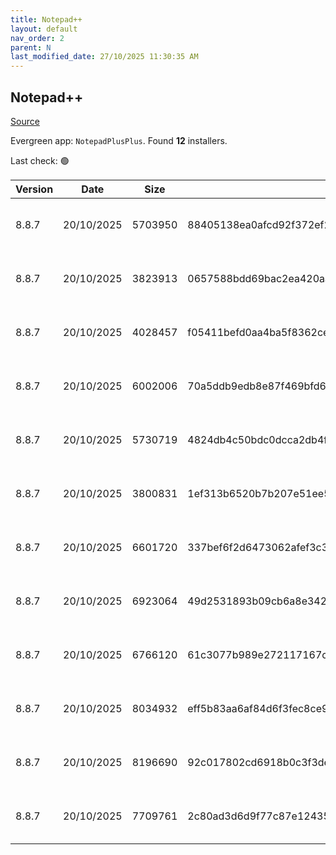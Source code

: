 ```yaml
---
title: Notepad++
layout: default
nav_order: 2
parent: N
last_modified_date: 27/10/2025 11:30:35 AM
---
```


## Notepad++

[Source](https://notepad-plus-plus.org/)

Evergreen app: `NotepadPlusPlus`. Found **12** installers.

Last check: 🟢

| Version | Date       | Size    | Sha256                                                           | Architecture | InstallerType | Type | URI                                                                                                                                                                                                                                              |
| ------- | ---------- | ------- | ---------------------------------------------------------------- | ------------ | ------------- | ---- | ------------------------------------------------------------------------------------------------------------------------------------------------------------------------------------------------------------------------------------------------ |
| 8.8.7   | 20/10/2025 | 5703950 | 88405138ea0afcd92f372ef2342761b79506589249432ef2bed42d539a99a670 | ARM64        | Portable      | 7z   | [https://github.com/notepad-plus-plus/notepad-plus-plus/releases/download/v8.8.7/npp.8.8.7.portable.arm64.7z](https://github.com/notepad-plus-plus/notepad-plus-plus/releases/download/v8.8.7/npp.8.8.7.portable.arm64.7z)                       |
| 8.8.7   | 20/10/2025 | 3823913 | 0657588bdd69bac2ea420aa3147f0b6079d5e9728b6f5d972796c312264f51bb | ARM64        | Minimal       | 7z   | [https://github.com/notepad-plus-plus/notepad-plus-plus/releases/download/v8.8.7/npp.8.8.7.portable.minimalist.arm64.7z](https://github.com/notepad-plus-plus/notepad-plus-plus/releases/download/v8.8.7/npp.8.8.7.portable.minimalist.arm64.7z) |
| 8.8.7   | 20/10/2025 | 4028457 | f05411befd0aa4ba5f8362ceb4a1d6466c012f3329b1ec16bdc5a5a7d6b24f23 | x64          | Minimal       | 7z   | [https://github.com/notepad-plus-plus/notepad-plus-plus/releases/download/v8.8.7/npp.8.8.7.portable.minimalist.x64.7z](https://github.com/notepad-plus-plus/notepad-plus-plus/releases/download/v8.8.7/npp.8.8.7.portable.minimalist.x64.7z)     |
| 8.8.7   | 20/10/2025 | 6002006 | 70a5ddb9edb8e87f469bfd6933867ae7820594dde7fe7eab682c81b1cbfd699d | x64          | Portable      | 7z   | [https://github.com/notepad-plus-plus/notepad-plus-plus/releases/download/v8.8.7/npp.8.8.7.portable.x64.7z](https://github.com/notepad-plus-plus/notepad-plus-plus/releases/download/v8.8.7/npp.8.8.7.portable.x64.7z)                           |
| 8.8.7   | 20/10/2025 | 5730719 | 4824db4c50bdc0dcca2db4fca67aa3e7235060fb794761ea143c21e1136ef63c | x86          | Portable      | 7z   | [https://github.com/notepad-plus-plus/notepad-plus-plus/releases/download/v8.8.7/npp.8.8.7.portable.7z](https://github.com/notepad-plus-plus/notepad-plus-plus/releases/download/v8.8.7/npp.8.8.7.portable.7z)                                   |
| 8.8.7   | 20/10/2025 | 3800831 | 1ef313b6520b7b207e51ee5d7b0a85e4e71241bad7d7800ab52cd8084f5cda47 | x86          | Minimal       | 7z   | [https://github.com/notepad-plus-plus/notepad-plus-plus/releases/download/v8.8.7/npp.8.8.7.portable.minimalist.7z](https://github.com/notepad-plus-plus/notepad-plus-plus/releases/download/v8.8.7/npp.8.8.7.portable.minimalist.7z)             |
| 8.8.7   | 20/10/2025 | 6601720 | 337bef6f2d6473062afef3c3c027a24887278fbe2753c0964efb692518264e2a | ARM64        | Default       | exe  | [https://github.com/notepad-plus-plus/notepad-plus-plus/releases/download/v8.8.7/npp.8.8.7.Installer.arm64.exe](https://github.com/notepad-plus-plus/notepad-plus-plus/releases/download/v8.8.7/npp.8.8.7.Installer.arm64.exe)                   |
| 8.8.7   | 20/10/2025 | 6923064 | 49d2531893b09cb6a8e3429ca0a734e871a2d96fa2575c0eec3229d383fa233a | x64          | Default       | exe  | [https://github.com/notepad-plus-plus/notepad-plus-plus/releases/download/v8.8.7/npp.8.8.7.Installer.x64.exe](https://github.com/notepad-plus-plus/notepad-plus-plus/releases/download/v8.8.7/npp.8.8.7.Installer.x64.exe)                       |
| 8.8.7   | 20/10/2025 | 6766120 | 61c3077b989e272117167c90fc35e7f06bea4f992f3395b40ccee083d7258082 | x86          | Default       | exe  | [https://github.com/notepad-plus-plus/notepad-plus-plus/releases/download/v8.8.7/npp.8.8.7.Installer.exe](https://github.com/notepad-plus-plus/notepad-plus-plus/releases/download/v8.8.7/npp.8.8.7.Installer.exe)                               |
| 8.8.7   | 20/10/2025 | 8034932 | eff5b83aa6af84d6f3fec8ce942805ec3e1e049cde5f04bc0fdaed27d2a0e5e2 | ARM64        | Portable      | zip  | [https://github.com/notepad-plus-plus/notepad-plus-plus/releases/download/v8.8.7/npp.8.8.7.portable.arm64.zip](https://github.com/notepad-plus-plus/notepad-plus-plus/releases/download/v8.8.7/npp.8.8.7.portable.arm64.zip)                     |
| 8.8.7   | 20/10/2025 | 8196690 | 92c017802cd6918b0c3f3de1feeb8790e559978ca817b699f446c8464b3c962f | x64          | Portable      | zip  | [https://github.com/notepad-plus-plus/notepad-plus-plus/releases/download/v8.8.7/npp.8.8.7.portable.x64.zip](https://github.com/notepad-plus-plus/notepad-plus-plus/releases/download/v8.8.7/npp.8.8.7.portable.x64.zip)                         |
| 8.8.7   | 20/10/2025 | 7709761 | 2c80ad3d6d9f77c87e1243526a7907fb244aae45fa87f6bffaadbc7c0563a24b | x86          | Portable      | zip  | [https://github.com/notepad-plus-plus/notepad-plus-plus/releases/download/v8.8.7/npp.8.8.7.portable.zip](https://github.com/notepad-plus-plus/notepad-plus-plus/releases/download/v8.8.7/npp.8.8.7.portable.zip)                                 |
